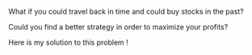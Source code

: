 What if you could travel back in time and could buy stocks in the past? 

Could you find a better strategy in order to maximize your profits? 

Here is my solution to this problem !
